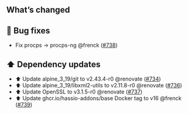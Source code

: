 ## What’s changed

## 🐛 Bug fixes

- Fix procps -> procps-ng @frenck ([#738](https://github.com/hassio-addons/addon-ssh/pull/738))

## ⬆️ Dependency updates

- ⬆️ Update alpine_3_19/git to v2.43.4-r0 @renovate ([#734](https://github.com/hassio-addons/addon-ssh/pull/734))
- ⬆️ Update alpine_3_19/libxml2-utils to v2.11.8-r0 @renovate ([#736](https://github.com/hassio-addons/addon-ssh/pull/736))
- ⬆️ Update OpenSSL to v3.1.5-r0 @renovate ([#737](https://github.com/hassio-addons/addon-ssh/pull/737))
- ⬆️ Update ghcr.io/hassio-addons/base Docker tag to v16 @frenck ([#739](https://github.com/hassio-addons/addon-ssh/pull/739))
